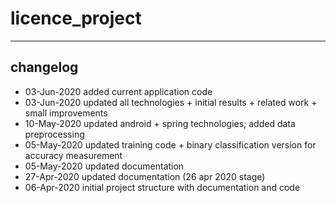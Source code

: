 # licence_project




----
## changelog
* 03-Jun-2020 added current application code
* 03-Jun-2020 updated all technologies + initial results + related work + small improvements
* 10-May-2020 updated android + spring technologies; added data preprocessing
* 05-May-2020 updated training code + binary classification version for accuracy measurement
* 05-May-2020 updated documentation 
* 27-Apr-2020 updated documentation (26 apr 2020 stage)
* 06-Apr-2020 initial project structure with documentation and code